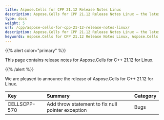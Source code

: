 ```yaml
---
title: Aspose.Cells for CPP 21.12 Release Notes Linux
description: Aspose.Cells for CPP 21.12 Release Notes Linux – the latest updates and fixes.
type: docs
weight: 5
url: /cpp/aspose-cells-for-cpp-21-12-release-notes-linux/
description: Aspose.Cells for CPP 21.12 Release Notes Linux – the latest enhancements, new features, and fixes.
keywords: Aspose.Cells for CPP 21.12 Release Notes Linux, Aspose.Cells for CPP 21.12 Linux updates and fixes
---
```


{{% alert color="primary" %}} 

This page contains release notes for Aspose.Cells for C++ 21.12 for Linux.

{{% /alert %}} 

We are pleased to announce the release of Aspose.Cells for C++ 21.12 for Linux.

|**Key**|**Summary**|**Category**|
| :- | :- | :- |
|CELLSCPP-570|Add throw statement to fix null pointer exception |Bugs|
